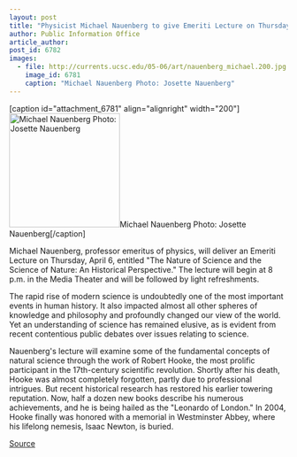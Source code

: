 ```yaml
---
layout: post
title: "Physicist Michael Nauenberg to give Emeriti Lecture on Thursday, April 6"
author: Public Information Office
article_author: 
post_id: 6782
images:
  - file: http://currents.ucsc.edu/05-06/art/nauenberg_michael.200.jpg
    image_id: 6781
    caption: "Michael Nauenberg Photo: Josette Nauenberg"
---
```


[caption id="attachment_6781" align="alignright" width="200"]<a href="http://dev-ucsc-news.pantheonsite.io/wp-content/uploads/2006/03/nauenberg_michael.200.jpg"><img class="size-full wp-image-6781" src="http://dev-ucsc-news.pantheonsite.io/wp-content/uploads/2006/03/nauenberg_michael.200.jpg" alt="Michael Nauenberg Photo: Josette Nauenberg" width="200" height="206" /></a>Michael Nauenberg Photo: Josette Nauenberg[/caption]
<a name="content" id="content"></a>
<p>
  Michael Nauenberg, professor emeritus of physics, will deliver an Emeriti Lecture on Thursday, April 6, entitled "The Nature of Science and the Science of Nature: An Historical Perspective." The lecture will begin at 8 p.m. in the Media Theater and will be followed by light refreshments.
</p>
<p>
  The rapid rise of modern science is undoubtedly one of the most important events in human history. It also impacted almost all other spheres of knowledge and philosophy and profoundly changed our view of the world. Yet an understanding of science has remained elusive, as is evident from recent contentious public debates over issues relating to science.
</p>
<p>
  Nauenberg's lecture will examine some of the fundamental concepts of natural science through the work of Robert Hooke, the most prolific participant in the 17th-century scientific revolution. Shortly after his death, Hooke was almost completely forgotten, partly due to professional intrigues. But recent historical research has restored his earlier towering reputation. Now, half a dozen new books describe his numerous achievements, and he is being hailed as the "Leonardo of London." In 2004, Hooke finally was honored with a memorial in Westminster Abbey, where his lifelong nemesis, Isaac Newton, is buried.<br>
</p>
<p><a href="http://www1.ucsc.edu/currents/05-06/03-27/brief-nauenberg.asp" title="Permalink to brief-nauenberg">Source</a></p>
